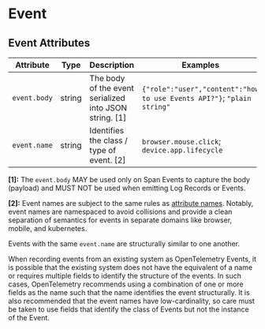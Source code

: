 <!--- Hugo front matter used to generate the website version of this page:
linkTitle: Events
--->

# Event

## Event Attributes

<!-- semconv registry.event(omit_requirement_level) -->
| Attribute  | Type | Description  | Examples  | Stability |
|---|---|---|---|---|
| `event.body` | string | The body of the event serialized into JSON string. [1] | `{"role":"user","content":"how to use Events API?"}`; `"plain string"` | ![Experimental](https://img.shields.io/badge/-experimental-blue) |
| `event.name` | string | Identifies the class / type of event. [2] | `browser.mouse.click`; `device.app.lifecycle` | ![Experimental](https://img.shields.io/badge/-experimental-blue) |

**[1]:** The `event.body` MAY be used only on Span Events to capture the body (payload) and MUST NOT be used when emitting Log Records or Events.

**[2]:** Event names are subject to the same rules as [attribute names](https://opentelemetry.io/docs/specs/semconv/general/attribute-naming/).
Notably, event names are namespaced to avoid collisions and provide a clean
separation of semantics for events in separate domains like browser, mobile, and
kubernetes.

Events with the same `event.name` are structurally similar to one another.

When recording events from an existing system as OpenTelemetry Events, it is
possible that the existing system does not have the equivalent of a name or
requires multiple fields to identify the structure of the events. In such cases,
OpenTelemetry recommends using a combination of one or more fields as the name
such that the name identifies the event structurally. It is also recommended that
the event names have low-cardinality, so care must be taken to use fields
that identify the class of Events but not the instance of the Event.
<!-- endsemconv -->

